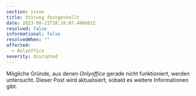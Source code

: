 ```yaml
---
section: issue
title: Störung festgestellt
date: 2023-08-21T18:18:07.486601Z
resolved: false
informational: false
resolvedWhen: ""
affected:
  - Onlyoffice
severity: disrupted
---
```

Mögliche Gründe, aus denen *Onlyoffice* gerade nicht funktioniert, werden untersucht. Dieser Post wird aktualisiert, sobald es weitere Informationen gibt.

        